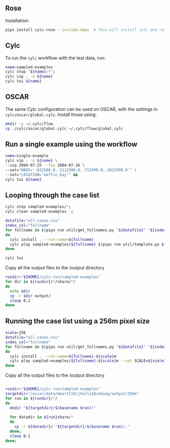 ## Rose

Installation:

```bash
pipx install cylc-rose --include-deps  # this will install cylc and rose
```

## Cylc
To run the `cylc` workflow with the test data, run:
```bash
name=sampled-examples
cylc stop "${name}/*";
cylc vip . -n ${name}
cylc tui ${name}
```

## OSCAR

The same Cylc configuration can be used on OSCAR, with the settings in `cylc/oscar/global.cylc`.
Install those using:
```bash
mkdir -p ~/.cylc/flow
cp ./cylc/oscar/global.cylc ~/.cylc/flow/global.cylc
```

## Run a single example using the workflow

```bash
name=single-example
cylc vip . -n ${name} \
--icp 2004-07-25 --fcp 2004-07-26 \
--set="BBOX='-812500.0,-2112500.0,-712500.0,-2012500.0'" \
--set="LOCATION='baffin_bay'" &&
cylc tui ${name}
```

## Looping through the case list

```bash
cylc stop sampled-examples/*;
cylc clean sampled-examples -y
```

```bash
datafile="all-cases.csv"
index_col="fullname"
for fullname in $(pipx run util/get_fullnames.py "${datafile}" "${index_col}" --start 50 --stop 51); 
do   
  cylc install . --run-name=${fullname}
  cylc play sampled-examples/${fullname} $(pipx run util/template.py ${datafile} ${index_col} ${fullname}); 
done

cylc tui
```

Copy all the output files to the /output directory
```bash
rundir="${HOME}/cylc-run/sampled-examples"
for dir in ${rundir}/*/share/*/
do
  echo $dir
  cp -r $dir output/
  sleep 0.1
done
```

## Running the case list using a 256m pixel size

```bash
scale=256
datafile="all-cases.csv"
index_col="fullname"
for fullname in $(pipx run util/get_fullnames.py "${datafile}" "${index_col}" --start 50 --stop 51); 
do   
  cylc install . --run-name=${fullname}-${scale}m 
  cylc play sampled-examples/${fullname}-${scale}m --set SCALE=${scale} $(pipx run util/template.py ${datafile} ${index_col} ${fullname});
done
```

Copy all the output files to the /output directory
```bash

rundir="${HOME}/cylc-run/sampled-examples"
targetdir="/oscar/data/mmart119/jholla10/ebseg/output/256m"
for run in ${rundir}/*/
do
  mkdir "${targetdir}/$(basename $run)/"
  
  for datadir in ${run}share/*
  do
    cp -r ${datadir}/ "${targetdir}/$(basename $run)/."
  done;
  sleep 0.1
done;
```